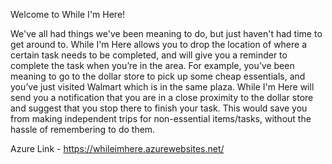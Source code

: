 Welcome to While I'm Here!

We've all had things we've been meaning to do, but just haven't had time to get around to. While I'm Here allows you to drop the location of where a certain task needs to be completed, and will give you a reminder to complete the task when you’re in the area. For example, you’ve been meaning to go to the dollar store to pick up some cheap essentials, and you’ve just visited Walmart which is in the same plaza. While I'm Here will send you a notification that you are in a close proximity to the dollar store and suggest that you stop there to finish your task. This would save you from making independent trips for non-essential items/tasks, without the hassle of remembering to do them.

Azure Link - https://whileimhere.azurewebsites.net/
